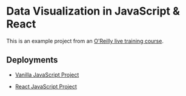 # Data Visualization in JavaScript & React

This is an example project from an [O'Reilly live training course](https://learning.oreilly.com/live-events/data-visualization-in-javascript-and-react/0636920062901/0636920067667/).

## Deployments

* [Vanilla JavaScript Project](https://hayleyskyland.github.io/data-vis/js-client/)

* [React JavaScript Project](https://hayleyskyland.github.io/data-vis/react-client/)